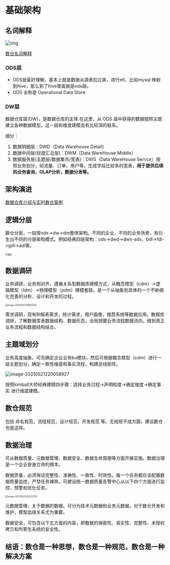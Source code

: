 # 基础架构

## 名词解释

![img](https://piggo-picture.oss-cn-hangzhou.aliyuncs.com/image/523af9b199c957a94f22907cc0df07b1.png)

[数仓名词解释](https://www.cxyzjd.com/article/pmdream/113601956)

### ODS层

- ODS层最好理解，基本上就是数据从源表拉过来，进行etl，比如mysql 映射到hive，那么到了hive里面就是ods层。
- ODS 全称是 Operational Data Store

### DW层

数据仓库层(DW)，是数据仓库的主体.在这里，从 ODS 层中获得的数据按照主题建立各种数据模型。这一层和维度建模会有比较深的联系。

细分：

1. 数据明细层：DWD（Data Warehouse Detail）
2. 数据中间层(轻度汇总层)：DWM（Data WareHouse Middle）
3. 数据服务层(主题层/数据集市/宽表)：DWS（Data WareHouse Servce）按照业务划分，如流量、订单、用户等，生成字段比较多的宽表，**用于提供后续的业务查询，OLAP分析，数据分发等。**

## 架构演进

[数据仓库介绍与实时数仓案例](https://segmentfault.com/a/1190000019443467)

## 逻辑分层

数仓分层，一般按ods->dw->dm整体架构。不同的企业，不同的业务场景，有衍生出不同的分层架构模式。例如经典四层架构：ods->dwd->dws-ads，bdl->fdl->gdl->adl等。

<img src="https://piggo-picture.oss-cn-hangzhou.aliyuncs.com/image/640-20210521215601242.png" alt="图片" style="zoom:50%;" />

## 数据调研

业务调研，业务侧对齐，遵循关系型数据库建模方式，从概念模型（cdm）->逻辑模型（ldm）->物理模型（pdm）建模套路，是一个从抽象到具体的一个不断细化完善的分析，设计和开发的过程。

<img src="https://piggo-picture.oss-cn-hangzhou.aliyuncs.com/image/image-20210521215854742.png" alt="image-20210521215854742" style="zoom:50%;" />

需求调研，现有BI报表需求，统计需求，用户画像，推荐系统等数据应用。数据库调研，了解数据库表数据结构、数据形态，全局把握业务流程数据流向，做到真正业务流程和数据结构结合。

## 主题域划分

业务高度抽象，可先确定企业业务bu模块，然后可根据概念模型（cdm）进行一级主题划分，确定一致性维度和事实流程，构建总线矩阵。

![image-20210521220058927](https://piggo-picture.oss-cn-hangzhou.aliyuncs.com/image/image-20210521220058927.png)

按照kimball大师经典建模四步骤：选择业务过程->声明粒度->确定维度->确定事实 进行维度建模。

## 数仓规范

包括 命名规范，流程规范，设计规范，开发规范 等。无规矩不成方圆，建设数仓也是这样。

## 数据治理

可从数据质量、元数据管理、数据安全、数据生命周期等方面开展实施。数据治理是一个企业安身立命的根本。

数据质量，必须保证完整性、准确性、一致性、时效性。每一个任务都应该配置数据质量监控，严禁任务裸奔。可建设统一数据质量告警中心从以下四个方面进行监控、预警和优化任务。

<img src="https://piggo-picture.oss-cn-hangzhou.aliyuncs.com/image/image-20210521220223753.png" alt="image-20210521220223753" style="zoom:50%;" />

元数据管理，关于数据的数据。可分为技术元数据和业务元数据。对于数仓开发和维护，模型血缘关系尤为重要。

数据安全，可包含以下五方面的内容，即数据的保密性、真实性、完整性、未授权拷贝和所寄生系统的安全性。

## 结语：数仓是一种思想，数仓是一种规范，数仓是一种解决方案

